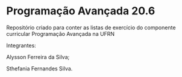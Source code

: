 # Programação Avançada 20.6
 Repositório criado para conter as listas de exercício do componente curricular Programação Avançada na UFRN

 Integrantes:
 
 Alysson Ferreira da Silva;
 
 Sthefania Fernandes Silva.
